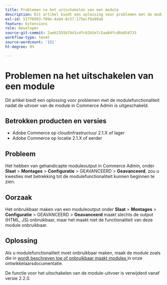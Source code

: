 ```yaml
---
title: Problemen na het uitschakelen van een module
description: Dit artikel biedt een oplossing voor problemen met de modulefunctionaliteit nadat de uitvoer van de module in Commerce Admin is uitgeschakeld.
exl-id: 517f6993-f09e-4a94-8c57-175ecf9a98a8
feature: Extensions
role: Developer
source-git-commit: 2aeb2355b74d1cdfc62b5e7c5aa04fcd0a654733
workflow-type: tm+mt
source-wordcount: '151'
ht-degree: 0%

---
```


# Problemen na het uitschakelen van een module

Dit artikel biedt een oplossing voor problemen met de modulefunctionaliteit nadat de uitvoer van de module in Commerce Admin is uitgeschakeld.

## Betrokken producten en versies

* Adobe Commerce op cloudinfrastructuur 2.1.X of lager
* Adobe Commerce op locatie 2.1.X of eerder

## Probleem

Het hebben van gehandicapte moduleoutput in Commerce Admin, onder **Slaat** > **Montages** > **Configuratie** > GEAVANCEERD > **Geavanceerd**, zou u kwesties met betrekking tot de modulefunctionaliteit kunnen beginnen te zien.

## Oorzaak

Het onbruikbaar maken van een moduleoutput onder **Slaat** > **Montages** > **Configuratie** > GEAVANCEERD > **Geavanceerd** maakt slechts de output (HTML, JS) onbruikbaar, maar het maakt niet de functionaliteit van deze module onbruikbaar.

## Oplossing

Als u modulefunctionaliteit moet onbruikbaar maken, maak de module zoals die in [ wordt beschreven toe of onbruikbaar maakt modules ](https://experienceleague.adobe.com/en/docs/commerce-operations/installation-guide/tutorials/manage-modules) in onze ontwikkelaarsdocumentatie.

De functie voor het uitschakelen van de module-uitvoer is verwijderd vanaf versie 2.2.0.
